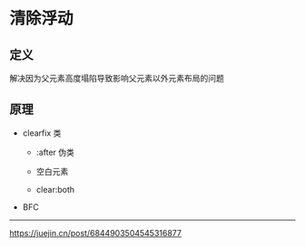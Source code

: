 # 清除浮动

## 定义

解决因为父元素高度塌陷导致影响父元素以外元素布局的问题

## 原理

- clearfix 类

   - :after 伪类

   - 空白元素

   - clear:both

- BFC

---

<https://juejin.cn/post/6844903504545316877>